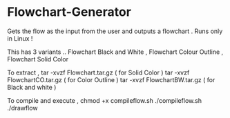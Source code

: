 # Flowchart-Generator
Gets the flow as the input from the user and outputs a flowchart . Runs only in Linux !

This has 3 variants .. Flowchart Black and White , Flowchart Colour Outline , Flowchart Solid Color 

To extract , 
tar -xvzf Flowchart.tar.gz ( for Solid Color )
tar -xvzf FlowchartCO.tar.gz ( for Color Outline )
tar -xvzf FlowchartBW.tar.gz ( for Black and white )

To compile and execute , 
chmod +x compileflow.sh
./compileflow.sh
./drawflow
